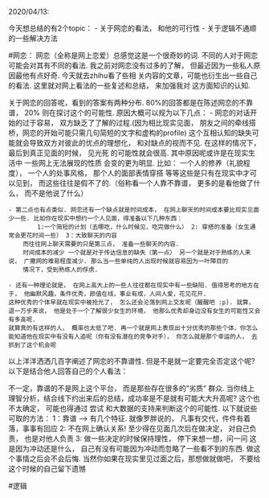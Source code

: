 2020/04/13:

今天想总结的有2个topic：
    - 关于网恋的看法， 和他的可行性
    - 关于逻辑不通顺的一些解决方法


#网恋：
网恋（全称是网上恋爱）总感觉这是一个很奇妙的词. 不同的人对于网恋可能会对其有不同的看法.
我之前对网恋没有过多的了解， 但最近因为一些私人原因最他有点好奇. 今天就去zhihu看了些相
关内容的文章，可能也衍生出一些自己的看法. 这里就对网上看法的一些复述和总结， 来加强我对
这方面知识的认知.

关于网恋的回答呢，看到的答案有两种分布. 80%的回答都是在陈述网恋的不靠谱， 20% 则在探讨这个的可能性. 原因大概可以规为以下几点：
    - 网恋的对话开始的过于容易， 双方缺乏了了解的过程.(因为相比现实见面， 朋友之间的牵线搭桥，网恋的开始可能只需几句简短的文字和虚构的profile)
    这个互相认知的缺失可能就会导致双方对彼此的优点的理想化， 和对缺点的视而不见. 在这样的情况下， 最后到真正见面的时候， 见光死
    的可能性就会很高. 其中原因呢或许是在现实生活中 一些网上无法展现的性质 会变的更为明显. 比如： 一个人的修养（礼貌程度）， 一个人的处事风格，
    那个人的面部表情穿搭 等等这些是只有在现实中才可以见到， 而这些往往是假不了的.（俗称看一个人靠不靠谱， 更多的是看他做了什么， 而不是他说了什么）

    - 第二点也有点类似. 网恋还有一个缺点就是时间成本， 在网上聊天的时间成本要比现实见面少一些. 比如你在现实中想约一个人见面，得准备以下几种东西：
            1:一个简短的计划（去哪吃，什么时候见，吃完做什么） 2: 穿搭的准备（女生通常会更花时间一些） 3：大致聊天的内容
        而往往网上聊天需要的只是第三点， 准备一些聊天的内容.
        时间成本的减少 一个就是对于传达信息的缺失（第一点） 另一个就是对于熟练的人来说， 广撒网的难易程度减少. 那么当一些单纯的人出现时候就容易因为一叶障目的
        情况下，受到熟练人的俘虏.

    - 还有一种理论就是， 在网上高大上的一些人往往都在现实中有一些缺陷. 值得思考的地方在于， 他幽默风趣，条件优秀，颜值在线，事业有成，人间人爱，花见花开.
    这种优秀的个体早就在现实中被抢光了， 怎么还会沦落到网上交友呢（醒醒吧 :p). 就算， 退一万步来说， 他是处于一个了解很少女生的环境， 他那么优秀却身边没有女生的可能性又会有多高呢.
    就算真的有这样的人， 概率也太低了吧. 再一个就是网上表现出十分优秀的那些个体，你怎么能知道他在现实中有没有人追呢（你有没有潜在的竞争对手）， 你怎么就是那个幸运的人， 去抓到了这个机会呢

以上洋洋洒洒几百字阐述了网恋的不靠谱性. 但是不是就一定要完全否定这个呢? 以下是结合他人回答自己的个人看法：

不一定，靠谱的不是网上这个平台， 而是那些存在很多的”劣质“ 群众. 当你线上理智分析，结合线下约出来后的总结，成功率是不是就有可能大大升高呢? 这个也不太确定， 可能也得通过
尝试 和大数据的支持来判断这个的可能性. 以下就说些可取的方法：
1：靠谱 --> 有几个特征. 就像罗胖说的， 凡事有交代，件件有着落，事事有回应
2: 不在网上确认关系! 至少得在见面几次后在做决定， 对自己负责， 也是对他人负责
3: 做一些决定的时候保持理性， 停下来想一想，问一问 这是因为冲动还是什么， 自己有没有可能因为冲动而忽略了一些看不到的东西. 做这个事情之后会不会后悔.
    当然你如果在现实里见过面之后，那想做就做吧， 不要给这个时候的自己留下遗憾


#逻辑

